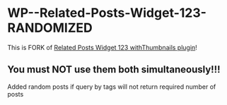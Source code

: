 # WP--Related-Posts-Widget-123-RANDOMIZED
  This is FORK of [Related Posts Widget 123 withThumbnails plugin](https://wordpress.org/plugins/advanced-css3-related-posts-widget)!
## You must NOT use them both simultaneously!!!
  Added random posts if query by tags will not return required number of posts
